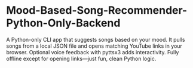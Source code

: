 # Mood-Based-Song-Recommender-Python-Only-Backend
A Python-only CLI app that suggests songs based on your mood. It pulls songs from a local JSON file and opens matching YouTube links in your browser. Optional voice feedback with pyttsx3 adds interactivity. Fully offline except for opening links—just fun, clean Python logic.

